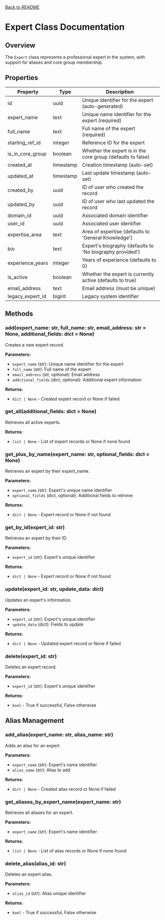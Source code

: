 [Back to README](../../README.md)

# Expert Class Documentation

## Overview
The `Expert` class represents a professional expert in the system, with support for aliases and core group membership.

## Properties

| Property | Type | Description |
|----------|------|-------------|
| id | uuid | Unique identifier for the expert (auto-generated) |
| expert_name | text | Unique name identifier for the expert (required) |
| full_name | text | Full name of the expert (required) |
| starting_ref_id | integer | Reference ID for the expert |
| is_in_core_group | boolean | Whether the expert is in the core group (defaults to false) |
| created_at | timestamp | Creation timestamp (auto-set) |
| updated_at | timestamp | Last update timestamp (auto-set) |
| created_by | uuid | ID of user who created the record |
| updated_by | uuid | ID of user who last updated the record |
| domain_id | uuid | Associated domain identifier |
| user_id | uuid | Associated user identifier |
| expertise_area | text | Area of expertise (defaults to 'General Knowledge') |
| bio | text | Expert's biography (defaults to 'No biography provided') |
| experience_years | integer | Years of experience (defaults to 0) |
| is_active | boolean | Whether the expert is currently active (defaults to true) |
| email_address | text | Email address (must be unique) |
| legacy_expert_id | bigint | Legacy system identifier |

## Methods

### add(expert_name: str, full_name: str, email_address: str = None, additional_fields: dict = None)
Creates a new expert record.

**Parameters:**
- `expert_name` (str): Unique name identifier for the expert
- `full_name` (str): Full name of the expert
- `email_address` (str, optional): Email address
- `additional_fields` (dict, optional): Additional expert information

**Returns:**
- `dict | None` - Created expert record or None if failed

### get_all(additional_fields: dict = None)
Retrieves all active experts.

**Returns:**
- `list | None` - List of expert records or None if none found

### get_plus_by_name(expert_name: str, optional_fields: dict = None)
Retrieves an expert by their expert_name.

**Parameters:**
- `expert_name` (str): Expert's unique name identifier
- `optional_fields` (dict, optional): Additional fields to retrieve

**Returns:**
- `dict | None` - Expert record or None if not found

### get_by_id(expert_id: str)
Retrieves an expert by their ID.

**Parameters:**
- `expert_id` (str): Expert's unique identifier

**Returns:**
- `dict | None` - Expert record or None if not found

### update(expert_id: str, update_data: dict)
Updates an expert's information.

**Parameters:**
- `expert_id` (str): Expert's unique identifier
- `update_data` (dict): Fields to update

**Returns:**
- `dict | None` - Updated expert record or None if failed

### delete(expert_id: str)
Deletes an expert record.

**Parameters:**
- `expert_id` (str): Expert's unique identifier

**Returns:**
- `bool` - True if successful, False otherwise

## Alias Management

### add_alias(expert_name: str, alias_name: str)
Adds an alias for an expert.

**Parameters:**
- `expert_name` (str): Expert's name identifier
- `alias_name` (str): Alias to add

**Returns:**
- `dict | None` - Created alias record or None if failed

### get_aliases_by_expert_name(expert_name: str)
Retrieves all aliases for an expert.

**Parameters:**
- `expert_name` (str): Expert's name identifier

**Returns:**
- `list | None` - List of alias records or None if none found

### delete_alias(alias_id: str)
Deletes an expert alias.

**Parameters:**
- `alias_id` (str): Alias unique identifier

**Returns:**
- `bool` - True if successful, False otherwise 